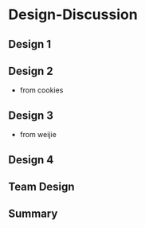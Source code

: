 # Design-Discussion
## Design 1
## Design 2
* from cookies
## Design 3
* from weijie
## Design 4



## Team Design



## Summary